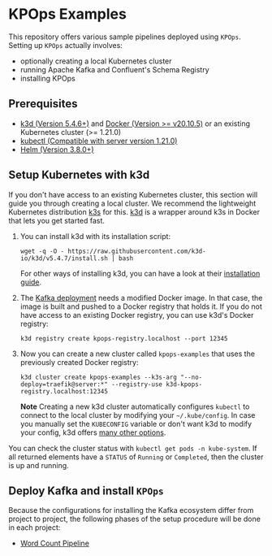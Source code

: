 # KPOps Examples

This repository offers various sample pipelines deployed using `KPOps`. Setting up `KPOps` actually involves:

- optionally creating a local Kubernetes cluster
- running Apache Kafka and Confluent's Schema Registry
- installing KPOps

## Prerequisites

- [k3d (Version 5.4.6+)](https://k3d.io/v5.4.6/) and [Docker (Version >= v20.10.5)](https://www.docker.com/get-started/)
  or an existing Kubernetes cluster (>= 1.21.0)
- [kubectl (Compatible with server version 1.21.0)](https://kubernetes.io/docs/tasks/tools/)
- [Helm (Version 3.8.0+)](https://helm.sh)

## Setup Kubernetes with k3d

If you don't have access to an existing Kubernetes cluster,
this section will guide you through creating a local cluster.
We recommend the lightweight Kubernetes distribution [k3s](https://k3s.io/) for this.
[k3d](https://k3d.io/) is a wrapper around k3s in Docker that lets you get started fast.

1. You can install k3d with its installation script:

   ```shell
   wget -q -O - https://raw.githubusercontent.com/k3d-io/k3d/v5.4.7/install.sh | bash
   ```

   For other ways of installing k3d, you can have a look at their
   [installation guide](https://k3d.io/v5.4.6/#installation).

2. The [Kafka deployment](#deploy-kafka) needs a modified Docker image.
   In that case, the image is built and pushed to a Docker registry that holds it.
   If you do not have access to an existing Docker registry, you can use k3d's Docker registry:

   ```shell
   k3d registry create kpops-registry.localhost --port 12345
   ```

3. Now you can create a new cluster called `kpops-examples` that uses the previously created Docker registry:

   ```shell
   k3d cluster create kpops-examples --k3s-arg "--no-deploy=traefik@server:*" --registry-use k3d-kpops-registry.localhost:12345
   ```

   **Note**
   Creating a new k3d cluster automatically configures `kubectl` to connect
   to the local cluster by modifying your `~/.kube/config`.
   In case you manually set the `KUBECONFIG` variable or don't want k3d to modify your config,
   k3d offers [many other options](https://k3d.io/v5.4.6/usage/kubeconfig/#handling-kubeconfigs).

You can check the cluster status with `kubectl get pods -n kube-system`.
If all returned elements have a `STATUS` of `Running` or `Completed`, then the cluster is up and running.

## Deploy Kafka and install `KPOps`

Because the configurations for installing the Kafka ecosystem differ from project to project, the following phases of the setup procedure will be done in each project:

- [Word Count Pipeline](https://github.com/bakdata/kpops-examples/tree/main/word-count)
